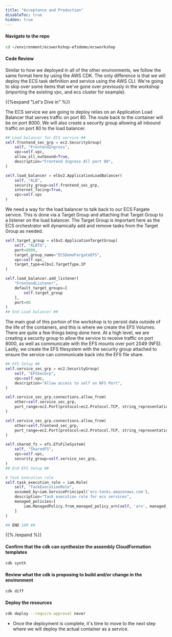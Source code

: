```yaml
---
title: "Acceptance and Production"
disableToc: true
hidden: true
---
```

 
#### Navigate to the repo

```bash
cd ~/environment/ecsworkshop-efsdemo/ecsworkshop
```
 
#### Code Review

Similar to how we deployed in all of the other environments, we follow the same format here by using the AWS CDK. The only difference is that we will deploy the ECS task definition and service using the AWS CLI. 
We're going to skip over some items that we've gone over previously in the workshop (importing the existing vpc, and ecs cluster for example).

{{%expand "Let's Dive in" %}}

The ECS service we are going to deploy relies on an Application Load Balancer that serves traffic on port 80. The route back to the container will be on port 8000.
We will also create a security group allowing all inbound traffic on port 80 to the load balancer.

```python
## Load balancer for ECS service ##
self.frontend_sec_grp = ec2.SecurityGroup(
    self, "FrontendIngress",
    vpc=self.vpc,
    allow_all_outbound=True,
    description="Frontend Ingress All port 80",
)

self.load_balancer = elbv2.ApplicationLoadBalancer(
    self, "ALB",
    security_group=self.frontend_sec_grp,
    internet_facing=True,
    vpc=self.vpc
)
```

We need a way for the load balancer to talk back to our ECS Fargate service. This is done via a Target Group and attaching that Target Group to a listener on the load balancer.
The Target Group is important here as the ECS orchestrator will dynamically add and remove tasks from the Target Group as needed.

```python
self.target_group = elbv2.ApplicationTargetGroup(
    self, "ALBTG",
    port=8000,
    target_group_name="ECSDemoFargateEFS",
    vpc=self.vpc,
    target_type=elbv2.TargetType.IP
)

self.load_balancer.add_listener(
    "FrontendListener",
    default_target_groups=[
        self.target_group
    ],
    port=80
)
## End Load balancer ##
```

The main goal of this portion of the workshop is to persist data outside of the life of the containers, and this is where we create the EFS Volumes.
There are quite a few things being done here. At a high level, we are creating a security group to allow the service to receive traffic on port 8000, as well as communicate with the EFS mounts over port 2049 (NFS).
Lastly, we create the EFS filesystem with the security group attached to ensure the service can communicate back into the EFS file share.

```python
## EFS Setup ##
self.service_sec_grp = ec2.SecurityGroup(
    self, "EFSSecGrp",
    vpc=self.vpc,
    description="Allow access to self on NFS Port",
)

self.service_sec_grp.connections.allow_from(
    other=self.service_sec_grp,
    port_range=ec2.Port(protocol=ec2.Protocol.TCP, string_representation="Self", from_port=2049, to_port=2049)
)

self.service_sec_grp.connections.allow_from(
    other=self.frontend_sec_grp,
    port_range=ec2.Port(protocol=ec2.Protocol.TCP, string_representation="LB2Service", from_port=8000, to_port=8000)
)

self.shared_fs = efs.EfsFileSystem(
    self, "SharedFS",
    vpc=self.vpc,
    security_group=self.service_sec_grp,
)
## End EFS Setup ##

# Task execution role
self.task_execution_role = iam.Role(
    self, "TaskExecutionRole",
    assumed_by=iam.ServicePrincipal('ecs-tasks.amazonaws.com'),
    description="Task execution role for ecs services",
    managed_policies=[
        iam.ManagedPolicy.from_managed_policy_arn(self, 'arn', managed_policy_arn='arn:aws:iam::aws:policy/service-role/AmazonECSTaskExecutionRolePolicy')
    ]
)

## END IAM ##
```
{{% /expand %}}

#### Confirm that the cdk can synthesize the assembly CloudFormation templates 

```bash
cdk synth
```

#### Review what the cdk is proposing to build and/or change in the environment 

```bash
cdk diff
```

#### Deploy the resources
```bash
cdk deploy --require-approval never
```

- Once the deployment is complete, it's time to move to the next step where we will deploy the actual container as a service.
